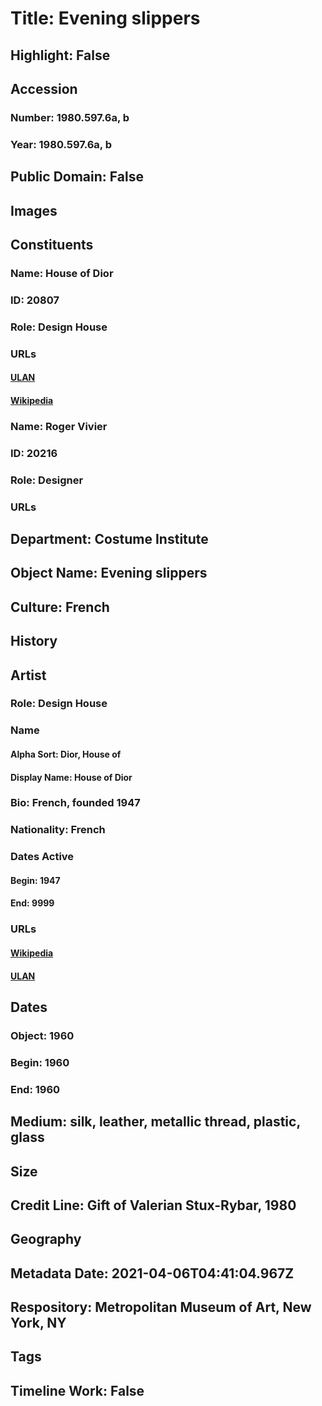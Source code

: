 # Title: Evening slippers
## Highlight: False
## Accession
### Number: 1980.597.6a, b
### Year: 1980.597.6a, b
## Public Domain: False
## Images
## Constituents
### Name: House of Dior
### ID: 20807
### Role: Design House
### URLs
#### [ULAN](http://vocab.getty.edu/page/ulan/500331493)
#### [Wikipedia](https://www.wikidata.org/wiki/Q542767)
### Name: Roger Vivier
### ID: 20216
### Role: Designer
### URLs
## Department: Costume Institute
## Object Name: Evening slippers
## Culture: French
## History
## Artist
### Role: Design House
### Name
#### Alpha Sort: Dior, House of
#### Display Name: House of Dior
### Bio: French, founded 1947
### Nationality: French
### Dates Active
#### Begin: 1947
#### End: 9999
### URLs
#### [Wikipedia](https://www.wikidata.org/wiki/Q542767)
#### [ULAN](http://vocab.getty.edu/page/ulan/500331493)
## Dates
### Object: 1960
### Begin: 1960
### End: 1960
## Medium: silk, leather, metallic thread, plastic, glass
## Size
## Credit Line: Gift of Valerian Stux-Rybar, 1980
## Geography
## Metadata Date: 2021-04-06T04:41:04.967Z
## Respository: Metropolitan Museum of Art, New York, NY
## Tags
## Timeline Work: False